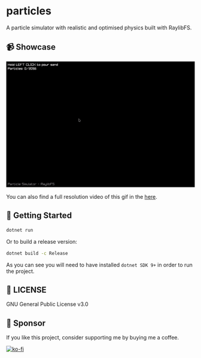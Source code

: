 # particles

A particle simulator with realistic and optimised physics built with RaylibFS.

## 📹 Showcase

![Sand](https://github.com/4ster-light/particles/blob/main/.video/Showcase.gif)

You can also find a full resolution video of this gif in the [here](https://github.com/4ster-light/particles/blob/main/.video/Showcase.mp4).

## 🚀 Getting Started

```bash
dotnet run
```

Or to build a release version:

```bash
dotnet build -c Release
```

As you can see you will need to have installed `dotnet SDK 9+` in order to run the project.

## 📄 LICENSE

GNU General Public License v3.0

## 💝 Sponsor

If you like this project, consider supporting me by buying me a coffee.

[![ko-fi](https://ko-fi.com/img/githubbutton_sm.svg)](https://ko-fi.com/B0B41HVJUR)
